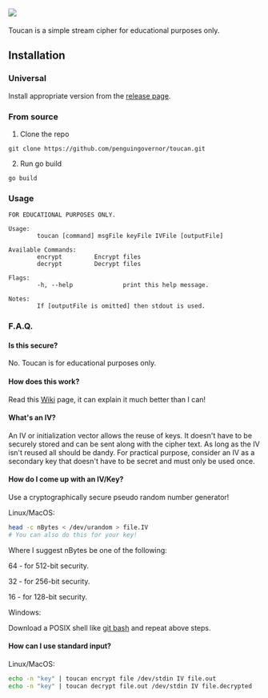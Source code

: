 # ![](https://user-images.githubusercontent.com/13544676/72605461-a96c7880-38d1-11ea-859c-7538f32a1623.png)

Toucan is a simple stream cipher for educational purposes only.

## Installation

### Universal

Install appropriate version from the [release page](https://github.com/penguingovernor/toucan/releases).

### From source

1. Clone the repo

`git clone https://github.com/penguingovernor/toucan.git`

2. Run go build

`go build`


### Usage

```
FOR EDUCATIONAL PURPOSES ONLY.

Usage:
        toucan [command] msgFile keyFile IVFile [outputFile]

Available Commands:
        encrypt         Encrypt files
        decrypt         Decrypt files

Flags:
        -h, --help              print this help message.

Notes:
        If [outputFile is omitted] then stdout is used.
```

### F.A.Q.

#### Is this secure?

No.
Toucan is for educational purposes only.

#### How does this work?

Read this [Wiki](https://en.wikipedia.org/wiki/Stream_cipher) page, it can explain it much better than I can!

#### What's an IV?

An IV or initialization vector allows the reuse of keys.
It doesn't have to be securely stored and can be sent along with the cipher text.
As long as the IV isn't reused all should be dandy.
For practical purpose, consider an IV as a secondary key that doesn't have to be secret and must only be used once.

#### How do I come up with an IV/Key?

Use a cryptographically secure pseudo random number generator!


Linux/MacOS:

```bash
head -c nBytes < /dev/urandom > file.IV
# You can also do this for your key!
```

Where I suggest nBytes be one of the following:

64 - for 512-bit security.

32 - for 256-bit security.

16 - for 128-bit security.

Windows:

Download a POSIX shell like [git bash](https://git-scm.com/) and repeat above steps.

#### How can I use standard input?

Linux/MacOS:
```bash
echo -n "key" | toucan encrypt file /dev/stdin IV file.out
echo -n "key" | toucan decrypt file.out /dev/stdin IV file.decrypted
```
